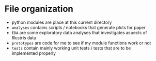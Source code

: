 # File organization 
* python modules are place at this current directory
* `analyses` contains scripts / notebooks that generate plots for paper
* `EDA` are some exploratory data analyses that investigates aspects of
Illustris data 
* `prototypes` are code for me to see if my module functions work or not 
* `tests` contain mainly working unit tests / tests that are to be implemented properly

